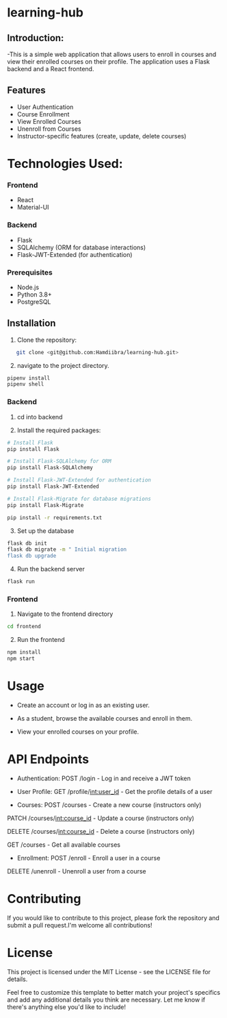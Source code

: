 # learning-hub
## Introduction:

-This is a simple web application that allows users to enroll in courses and view their enrolled courses on their profile. The application uses a Flask backend and a React frontend.

## Features

- User Authentication
- Course Enrollment
- View Enrolled Courses
- Unenroll from Courses
- Instructor-specific features (create, update, delete courses)

# Technologies Used:

### Frontend

- React
- Material-UI

### Backend

- Flask
- SQLAlchemy (ORM for database interactions)
- Flask-JWT-Extended (for authentication)


### Prerequisites
- Node.js
- Python 3.8+
- PostgreSQL


## Installation
1. Clone the repository:
```bash
   git clone <git@github.com:Hamdiibra/learning-hub.git>
```
2. navigate to the project directory.
``` bash
pipenv install
pipenv shell
```


### Backend
1. cd into backend

2. Install the required packages:
```bash
# Install Flask
pip install Flask

# Install Flask-SQLAlchemy for ORM
pip install Flask-SQLAlchemy

# Install Flask-JWT-Extended for authentication
pip install Flask-JWT-Extended

# Install Flask-Migrate for database migrations
pip install Flask-Migrate

pip install -r requirements.txt
```
3. Set up the database
```bash
flask db init
flask db migrate -m " Initial migration
flask db upgrade
```
4. Run the backend server
```bash
flask run
```

### Frontend
1. Navigate to the frontend directory
```bash
cd frontend
```
2. Run the frontend
```bash
npm install
npm start
```

# Usage
- Create an account or log in as an existing user.

- As a student, browse the available courses and enroll in them.

- View your enrolled courses on your profile.



# API Endpoints
- Authentication:
POST /login - Log in and receive a JWT token

- User Profile:
GET /profile/<int:user_id> - Get the profile details of a user

- Courses:
POST /courses - Create a new course (instructors only)

PATCH /courses/<int:course_id> - Update a course (instructors only)

DELETE /courses/<int:course_id> - Delete a course (instructors only)

GET /courses - Get all available courses

- Enrollment:
POST /enroll - Enroll a user in a course

DELETE /unenroll - Unenroll a user from a course

# Contributing
If you would like to contribute to this project, please fork the repository and submit a pull request.I'm welcome all contributions!

# License
This project is licensed under the MIT License - see the LICENSE file for details.

Feel free to customize this template to better match your project's specifics and add any additional details you think are necessary.
Let me know if there's anything else you'd like to include!

